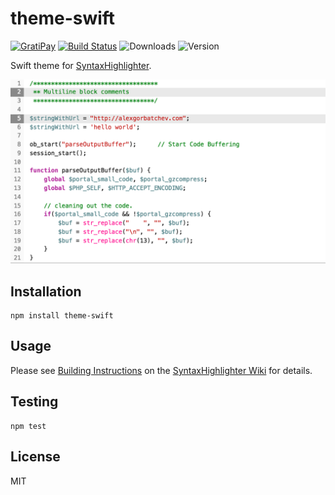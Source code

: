 # theme-swift

[![GratiPay](https://img.shields.io/gratipay/user/alexgorbatchev.svg)](https://gratipay.com/alexgorbatchev/)
[![Build Status](https://travis-ci.org/syntaxhighlighter/theme-swift.svg)](https://travis-ci.org/syntaxhighlighter/theme-swift)
![Downloads](https://img.shields.io/npm/dm/theme-swift.svg)
![Version](https://img.shields.io/npm/v/theme-swift.svg)

Swift theme for [SyntaxHighlighter](https://github.com/syntaxhighlighter/syntaxhighlighter).

![Screenshot](screenshot.png)

## Installation

```
npm install theme-swift
```

## Usage

Please see [Building Instructions](https://github.com/syntaxhighlighter/syntaxhighlighter/wiki/Building) on the [SyntaxHighlighter Wiki](https://github.com/syntaxhighlighter/syntaxhighlighter/wiki) for details.

## Testing

```
npm test
```

## License

MIT
